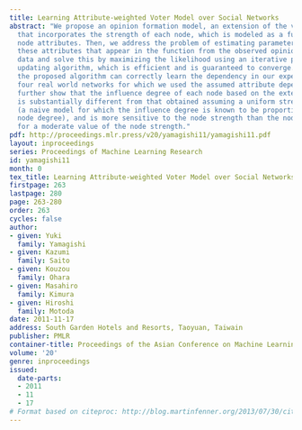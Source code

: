 ```yaml
---
title: Learning Attribute-weighted Voter Model over Social Networks
abstract: "We propose an opinion formation model, an extension of the voter model
  that incorporates the strength of each node, which is modeled as a function of the
  node attributes. Then, we address the problem of estimating parameter values for
  these attributes that appear in the function from the observed opinion formation
  data and solve this by maximizing the likelihood using an iterative parameter value
  updating algorithm, which is efficient and is guaranteed to converge. We show that
  the proposed algorithm can correctly learn the dependency in our experiments on
  four real world networks for which we used the assumed attribute dependency. We
  further show that the influence degree of each node based on the extended voter model
  is substantially different from that obtained assuming a uniform strength
  (a naive model for which the influence degree is known to be proportional to the
  node degree), and is more sensitive to the node strength than the node degree even
  for a moderate value of the node strength."
pdf: http://proceedings.mlr.press/v20/yamagishi11/yamagishi11.pdf
layout: inproceedings
series: Proceedings of Machine Learning Research
id: yamagishi11
month: 0
tex_title: Learning Attribute-weighted Voter Model over Social Networks
firstpage: 263
lastpage: 280
page: 263-280
order: 263
cycles: false
author:
- given: Yuki
  family: Yamagishi
- given: Kazumi
  family: Saito
- given: Kouzou
  family: Ohara
- given: Masahiro
  family: Kimura
- given: Hiroshi
  family: Motoda
date: 2011-11-17
address: South Garden Hotels and Resorts, Taoyuan, Taiwain
publisher: PMLR
container-title: Proceedings of the Asian Conference on Machine Learning
volume: '20'
genre: inproceedings
issued:
  date-parts:
  - 2011
  - 11
  - 17
# Format based on citeproc: http://blog.martinfenner.org/2013/07/30/citeproc-yaml-for-bibliographies/
---
```

